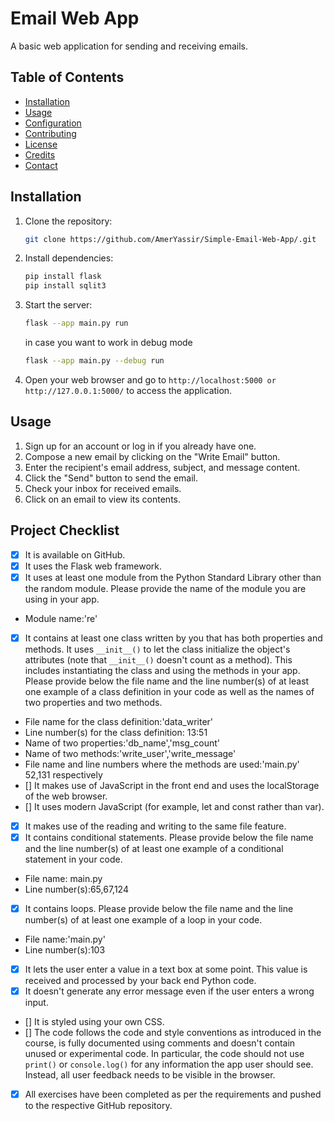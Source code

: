 # Email Web App

A basic web application for sending and receiving emails.

## Table of Contents

- [Installation](#Installation)
- [Usage](#usage)
- [Configuration](#configuration)
- [Contributing](#contributing)
- [License](#license)
- [Credits](#credits)
- [Contact](#contact)

## Installation

1. Clone the repository:

    ```bash
    git clone https://github.com/AmerYassir/Simple-Email-Web-App/.git
    ```

3. Install dependencies:

    ```bash
    pip install flask
    pip install sqlit3
    ```

4. Start the server:

    ```bash
    flask --app main.py run
    ```
    in case you want to work in debug mode
    ```bash
    flask --app main.py --debug run
    ```

6. Open your web browser and go to `http://localhost:5000 or http://127.0.0.1:5000/` to access the application.

## Usage

1. Sign up for an account or log in if you already have one.
2. Compose a new email by clicking on the "Write Email" button.
3. Enter the recipient's email address, subject, and message content.
4. Click the "Send" button to send the email.
5. Check your inbox for received emails.
6. Click on an email to view its contents.
<!--
## Configuration

The application uses environment variables for configuration. Create a `.env` file in the root directory and provide the following variables:

- `EMAIL_HOST`: The SMTP server hostname.
- `EMAIL_PORT`: The SMTP server port.
- `EMAIL_USERNAME`: Your email account username.
- `EMAIL_PASSWORD`: Your email account password.
- `DATABASE_URL`: URL for the database connection.

Example `.env` file:
-->

## Project Checklist
- [x] It is available on GitHub.
- [x] It uses the Flask web framework.
- [x] It uses at least one module from the Python Standard
Library other than the random module.
 Please provide the name of the module you are using in your
app.
 - Module name:'re'
- [x] It contains at least one class written by you that has
both properties and methods. It uses `__init__()` to let the
class initialize the object's attributes (note that
`__init__()` doesn't count as a method). This includes
instantiating the class and using the methods in your app.
Please provide below the file name and the line number(s) of
at least one example of a class definition in your code as
well as the names of two properties and two methods.
 - File name for the class definition:'data_writer'
 - Line number(s) for the class definition: 13:51
 - Name of two properties:'db_name','msg_count'
 - Name of two methods:'write_user','write_message'
 - File name and line numbers where the methods are used:'main.py' 52,131 respectively
- [] It makes use of JavaScript in the front end and uses the
localStorage of the web browser.
- [] It uses modern JavaScript (for example, let and const
rather than var).
- [x] It makes use of the reading and writing to the same file
feature.
- [x] It contains conditional statements. Please provide below
the file name and the line number(s) of at least one example of a conditional statement in your code.
 - File name: main.py
 - Line number(s):65,67,124
- [x] It contains loops. Please provide below the file name
and the line number(s) of at least
 one example of a loop in your code.
 - File name:'main.py'
 - Line number(s):103
- [x] It lets the user enter a value in a text box at some
point.
 This value is received and processed by your back end
Python code.
- [x] It doesn't generate any error message even if the user
enters a wrong input.
- [] It is styled using your own CSS.
- [] The code follows the code and style conventions as
introduced in the course, is fully documented using comments
and doesn't contain unused or experimental code.
 In particular, the code should not use `print()` or
`console.log()` for any information the app user should see.
Instead, all user feedback needs to be visible in the
browser.
- [x] All exercises have been completed as per the
requirements and pushed to the respective GitHub repository.
